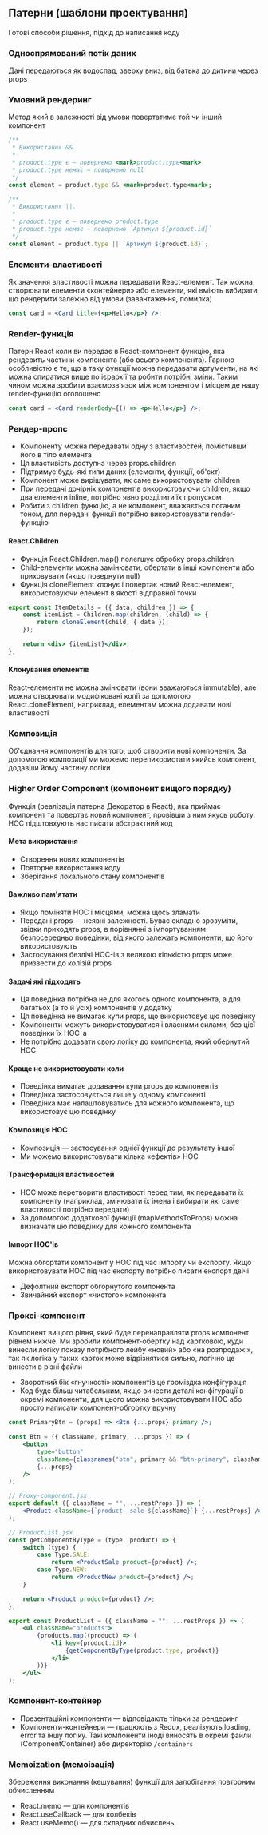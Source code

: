 ## Патерни (шаблони проектування)

Готові способи рішення, підхід до написання коду

### Односпрямований потік даних

Дані передаються як водоспад, зверху вниз, від батька до дитини через props

### Умовний рендеринг

Метод який в залежності від умови повертатиме той чи інший компонент

```jsx
/**
 * Використання &&.
 *
 * product.type є — повернемо <mark>product.type<mark>
 * product.type немає — повернемо null
 */
const element = product.type && <mark>product.type<mark>;
```

```jsx
/**
 * Використання ||.
 *
 * product.type є — повернемо product.type
 * product.type немає — повернемо `Артикул ${product.id}`
 */
const element = product.type || `Артикул ${product.id}`;
```

### Елементи-властивості

Як значення властивості можна передавати React-елемент. Так можна створювати елементи «контейнери» або елементи, які вміють вибирати, що рендерити залежно від умови (завантаження, помилка)

```jsx
const card = <Card title={<p>Hello</p>} />;
```

### Render-функція

Патерн React коли ви передає в React-компонент функцію, яка рендерить частини компонента (або всього компонента). Гарною особливістю є те, що в таку функції можна передавати аргументи, на які можна спиратися вище по ієрархії та робити потрібні зміни. Таким чином можна зробити взаємозв'язок між компонентом і місцем де нашу render-функцію оголошено

```jsx
const card = <Card renderBody={() => <p>Hello</p>} />;
```

### Рендер-пропс

-   Компоненту можна передавати одну з властивостей, помістивши його в тіло елемента
-   Ця властивість доступна через props.children
-   Підтримує будь-які типи даних (елементи, функції, об'єкт)
-   Компонент може вирішувати, як саме використовувати children
-   При передачі дочірніх компонентів використовуючи children, якщо два елементи inline, потрібно явно розділити їх пропуском
-   Робити з children функцію, а не компонент, вважається поганим тоном, для передачі функції потрібно використовувати render-функцію

#### React.Children

-   Функція React.Children.map() полегшує обробку props.children
-   Child-елементи можна замінювати, обертати в інші компоненти або приховувати (якщо повернути null)
-   Функція cloneElement клонує і повертає новий React-елемент, використовуючи елемент в якості відправної точки

```jsx
export const ItemDetails = ({ data, children }) => {
    const itemList = Children.map(children, (child) => {
        return cloneElement(child, { data });
    });

    return <div> {itemList}</div>;
};
```

#### Клонування елементів

React-елементи не можна змінювати (вони вважаються immutable), але можна створювати модифіковані копії за допомогою React.cloneElement, наприклад, елементам можна додавати нові властивості

### Композиція

Об'єднання компонентів для того, щоб створити нові компоненти. За допомогою композиції ми можемо перепикористати якийсь компонент, додавши йому частину логіки

### Higher Order Component (компонент вищого порядку)

Функція (реалізація патерна Декоратор в React), яка приймає компонент та повертає новий компонент, провівши з ним якусь роботу. HOC підштовхують нас писати абстрактний код

#### Мета використання

-   Створення нових компонентів
-   Повторне використання коду
-   Зберігання локального стану компонентів

#### Важливо пам'ятати

-   Якщо поміняти HOC і місцями, можна щось зламати
-   Передані props — неявні залежності. Буває складно зрозуміти, звідки приходять props, в порівнянні з імпортуванням безпосередньо поведінки, від якого залежать компоненти, що його використовують
-   Застосування безлічі HOC-ів з великою кількістю props може призвести до колізій props

#### Задачі які підходять

-   Ця поведінка потрібна не для якогось одного компонента, а для багатьох (а то й усіх) компонентів у додатку
-   Ця поведінка не вимагає купи props, що використовує цю поведінку
-   Компоненти можуть використовуватися і власними силами, без цієї поведінки їх HOC-а
-   Не потрібно додавати свою логіку до компонента, який обернутий HOC

#### Краще не використовувати коли

-   Поведінка вимагає додавання купи props до компонентів
-   Поведінка застосовується лише у одному компоненті
-   Поведінка має налаштовуватись для кожного компонента, що використовує цю поведінку

#### Композиція HOC

-   Композиція — застосування однієї функції до результату іншої
-   Ми можемо використовувати кілька «ефектів» HOC

#### Трансформація властивостей

-   HOC може перетворити властивості перед тим, як передавати їх компоненту (наприклад, змінювати їх імена і вибирати які саме властивості потрібно передати)
-   За допомогою додаткової функції (mapMethodsToProps) можна визначати цю поведінку для кожного компонента

#### Імпорт HOC'ів

Можна обгортати компонент у HOC під час імпорту чи експорту. Якщо використовувати HOC під час експорту потрібно писати експорт двічі

-   Дефолтний експорт обгорнутого компонента
-   Звичайний експорт «чистого» компонента

### Проксі-компонент

Компонент вищого рівня, який буде перенаправляти props компонент рівнем нижче. Ми зробили компонент-обертку над картковою, куди винесли логіку показу потрібного лейбу «новий» або «на розпродажі», так як логіка у таких карток може відрізнятися сильно, логічно це винести в різні файли

-   Зворотний бік «гнучкості» компонентів це громіздка конфігурація
-   Код буде більш читабельним, якщо винести деталі конфігурації в окремі компоненти, для цього можна використовувати HOC або просто написати компонент-обгортку вручну

```jsx
const PrimaryBtn = (props) => <Btn {...props} primary />;

const Btn = ({ className, primary, ...props }) => (
    <button
        type="button"
        className={classnames("btn", primary && "btn-primary", className)}
        {...props}
    />
);
```

```jsx
// Proxy-component.jsx
export default ({ className = "", ...restProps }) => (
    <Product className={`product--sale ${className}`} {...restProps} />
);

// ProductList.jsx
const getComponentByType = (type, product) => {
    switch (type) {
        case Type.SALE:
            return <ProductSale product={product} />;
        case Type.NEW:
            return <ProductNew product={product} />;
    }

    return <Product product={product} />;
};

export const ProductList = ({ className = "", ...restProps }) => (
    <ul className="products">
        {products.map((product) => (
            <li key={product.id}>
                {getComponentByType(product.type, product)}
            </li>
        ))}
    </ul>
);
```

### Компонент-контейнер

-   Презентаційні компоненти — відповідають тільки за рендеринг
-   Компоненти-контейнери — працюють з Redux, реалізують loading, error та іншу логіку. Такі компоненти іноді виносять в окремі файли (ComponentContainer) або директорію `/containers`

### Memoization (мемоізація)

Збереження виконання (кешування) функції для запобігання повторним обчисленням

-   React.memo — для компонентів
-   React.useCallback — для колбеків
-   React.useMemo() — для складних обчислень
